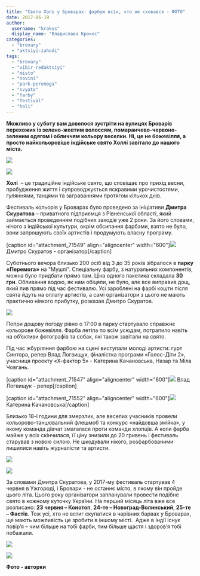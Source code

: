 ```yaml
---
title: "Свято Холі у Броварах: фарбую всіх, хто не сховався - ФОТО"
date: 2017-06-19
author: 
  username: "krokos"
  display_name: "Владислава Крокос"
categories: 
  - "brovary"
  - "aktsiyi-zahodi"
tags: 
  - "brovary"
  - "vibir-redaktsiyi"
  - "misto"
  - "novini"
  - "park-peremoga"
  - "svyato"
  - "farby"
  - "festival"
  - "holi"
---
```


**Можливо у суботу вам довелося зустріти на вулицях Броварів перехожих із зелено-жовтим волоссям, помаранчево-червоно-зеленим одягом і обличчям кольору веселки. Ні, це не божевілля, а просто найкольоровіше індійське свято Холлі завітало до нашого міста.** 

[![](https://mpz.brovary.org/wp-content/uploads/2017/06/IMG_0768.jpg)](https://mpz.brovary.org/wp-content/uploads/2017/06/IMG_0768.jpg)

[![](https://mpz.brovary.org/wp-content/uploads/2017/06/IMG_0663.jpg)](https://mpz.brovary.org/wp-content/uploads/2017/06/IMG_0663.jpg)

**Холі**  – це традиційне індійське свято, що сповіщає про прихід весни, пробудження життя і супроводжується яскравими урочистостями, гуляннями, танцями та заграваннями протягом кількох днів.

Фестиваль кольорів у Броварах було проведено за ініціативи **Дмитра Скуратова** – приватного підприємця з Рівненської області, який займається проведенням подібних заходів уже 2 роки. За його словами, нічого з індійської культури, окрім обсипання фарбами, взято не було, вони запрошують своїх артистів і продумують власну програму.

\[caption id="attachment\_71549" align="aligncenter" width="600"\][![](https://mpz.brovary.org/wp-content/uploads/2017/06/IMG_0745.jpg)](https://mpz.brovary.org/wp-content/uploads/2017/06/IMG_0745.jpg) Дмитро Скуратов - організатор\[/caption\]

Суботнього вечора близько 200 осіб від 3 до 35 років зібралося в **парку «Перемога»** на "Мушлі". Спеціальну фарбу, з натуральних компонентів, можна було придбати прямо там. Ціна одного пакетика складала **30 грн**. Обливання водою, як нам обіцяли, не було, але все виправив дощ, який лив прямо під час фестивалю. Усі зароблені на фарбі кошти після свята йдуть на оплату артистів, а самі організатори з цього не мають практично ніякого прибутку, розказав Дмитро Скуратов.

![](https://mpz.brovary.org/wp-content/uploads/2017/06/IMG_0630.jpg)

Попри дощову погоду рівно о 17:00 в парку стартувало справжнє кольорове божевілля. Фарба летіла по всім усюдам, потрапило навіть на об’єктиви фотографів та собак, які також завітали на свято.

Під час жбурляння фарбою на сцені виступали молоді артисти: гурт Синтора, репер Влад Логвищук, фіналістка програми «Голос-Діти 2», учасниця проекту «Х-фактор 5» - Катерина Качановська, Назар та Міла Човгань.

\[caption id="attachment\_71547" align="aligncenter" width="600"\][![](https://mpz.brovary.org/wp-content/uploads/2017/06/IMG_0711.jpg)](https://mpz.brovary.org/wp-content/uploads/2017/06/IMG_0711.jpg) Влад Логвищук - репер\[/caption\]

\[caption id="attachment\_71552" align="aligncenter" width="600"\][![](https://mpz.brovary.org/wp-content/uploads/2017/06/IMG_0762.jpg)](https://mpz.brovary.org/wp-content/uploads/2017/06/IMG_0762.jpg) Катерина Качановська\[/caption\]

Близько 18-ї години для змерзлих, але веселих учасників провели кольорово-танцювальний флешмоб та конкурс «найдовша змійка», у якому команда дівчат змагалася проти команди хлопців. А коли фарба майже у всіх скінчилася, її ціну знизили до 20 гривень і фестиваль старував з новою силою. Не шкодували нікого, розфарбованими лишилися навіть журналісти та артисти.

![](https://mpz.brovary.org/wp-content/uploads/2017/06/IMG_0773.jpg)

![](https://mpz.brovary.org/wp-content/uploads/2017/06/IMG_0703.jpg)

За словами Дмитра Скуратова, у 2017-му фестиваль стартував 4 червня в Ужгороді, і Бровари - не останнє місто, в якому він пройде цього літа. Цього року організатори запланували провести подібне свято в кожному куточку України. На перший місяць літа вже все розписано: **23 червня – Конотоп**, **24-те – Новоград-Волинський**, **25-те – Фастів**. Тож усі, хто не встиг скупатися в чарівних барвах у Броварах, ще мають можливість це зробити в іншому місті.  Адже в Індії існує повір’я – чим більше на тобі фарби, тим більше щастя і здоров’я тобі побажали.

[![](https://mpz.brovary.org/wp-content/uploads/2017/06/IMG_0646.jpg)](https://mpz.brovary.org/wp-content/uploads/2017/06/IMG_0646.jpg)

[![](https://mpz.brovary.org/wp-content/uploads/2017/06/IMG_0640.jpg)](https://mpz.brovary.org/wp-content/uploads/2017/06/IMG_0640.jpg)

**Фото - авторки**
